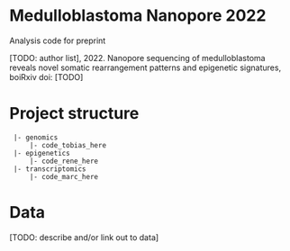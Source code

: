 # Medulloblastoma Nanopore 2022

Analysis code for preprint 

[TODO: author list], 2022. Nanopore sequencing of medulloblastoma reveals novel somatic rearrangement patterns and epigenetic signatures, boiRxiv doi: [TODO] 

# Project structure

     |- genomics
         |- code_tobias_here 
     |- epigenetics
         |- code_rene_here
     |- transcriptomics
         |- code_marc_here
    

# Data

[TODO: describe and/or link out to data]

